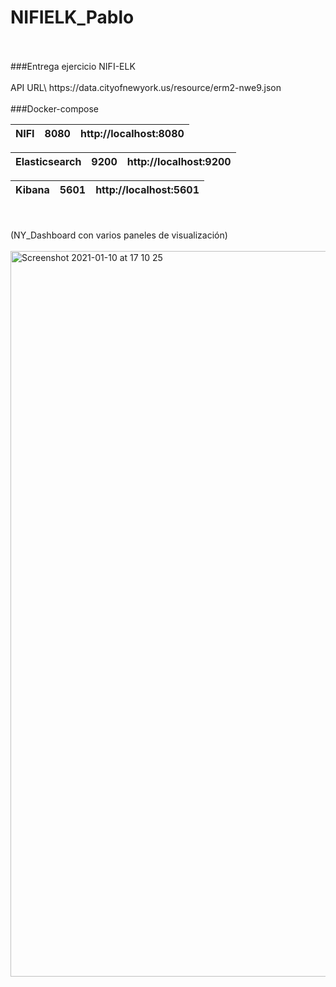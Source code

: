 # NIFIELK_Pablo
<br>
</br>
###Entrega ejercicio NIFI-ELK
<br>
</br>
API URL\
https://data.cityofnewyork.us/resource/erm2-nwe9.json
<br>
</br>
###Docker-compose

| NIFI | 8080 | http://localhost:8080 |
|:----:|------|------------------------|

| Elasticsearch | 9200 | http://localhost:9200 |
|:-------------:|------|-----------------------|

| Kibana | 5601 | http://localhost:5601 |
|:----:|------|------------------------|
<br>
</br>
(NY_Dashboard con varios paneles de visualización)
<br>
</br>
<img width="1161" alt="Screenshot 2021-01-10 at 17 10 25" src="https://user-images.githubusercontent.com/71548024/104128253-cc0b6300-5366-11eb-85d6-4a535c6e01e7.png">
